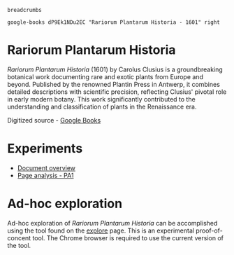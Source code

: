 `breadcrumbs`

`google-books dP9Ek1NDu2EC "Rariorum Plantarum Historia - 1601" right`

# Rariorum Plantarum Historia

*Rariorum Plantarum Historia* (1601) by Carolus Clusius is a groundbreaking botanical work documenting rare and exotic plants from Europe and beyond. Published by the renowned Plantin Press in Antwerp, it combines detailed descriptions with scientific precision, reflecting Clusius' pivotal role in early modern botany. This work significantly contributed to the understanding and classification of plants in the Renaissance era.

Digitized source - [Google Books](https://www.google.com/books/edition/_/dP9Ek1NDu2EC?hl=en&gbpv=1&pg=PP5)

# Experiments

- [Document overview](document-overview)
- [Page analysis - PA1](pa1)

# Ad-hoc exploration

Ad-hoc exploration of *Rariorum Plantarum Historia* can be accomplished using the tool found on the [explore](explore) page.  This is an experimental proof-of-concent tool.  The Chrome browser is required to use the current version of the tool.
